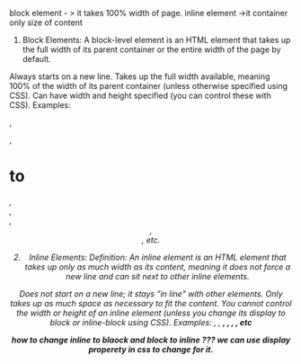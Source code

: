 block element - > it takes 100% width of page.
inline element ->it container only size of content 

1. Block Elements:
 A block-level element is an HTML element that 
takes up the full width of its parent container or
 the entire width of the page by default.

Always starts on a new line.
Takes up the full width available,
 meaning 100% of the width of its parent container (unless otherwise specified using CSS).
Can have width and height specified (you can control these with CSS).
Examples: <div>, <p>, <h1> to <h6>, <section>, <article>, <header>, <footer>, etc.


2. Inline Elements:
Definition: An inline element is an HTML element 
that takes up only as much width as its content,
 meaning it does not force a new line and can sit next to other inline elements.

Does not start on a new line; it stays "in line" with other elements.
Only takes up as much space as necessary to fit the content.
You cannot control the width or height of an inline element (unless you change its display to block or inline-block using CSS).
Examples: <span>, <a>, <strong>, <em>, <img>, <b>, etc


how to change inline to blaock and block to inline ???
we can use display properety in css to change for it.